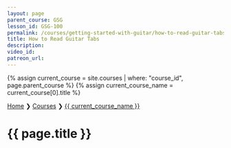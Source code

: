 ```yaml
---
layout: page
parent_course: GSG
lesson_id: GSG-100
permalink: /courses/getting-started-with-guitar/how-to-read-guitar-tabs
title: How to Read Guitar Tabs
description:
video_id:
patreon_url:
---
```


{% assign current_course = site.courses | where: "course_id", page.parent_course %}
{% assign current_course_name = current_course[0].title %}

<p class="breadcrumbs_2022"><a href="/">Home</a> ❯ <a href="/courses">Courses</a> ❯ <a href="{{ current_course[0].permalink }}">{{ current_course_name }}</a></p>

# {{ page.title }}
